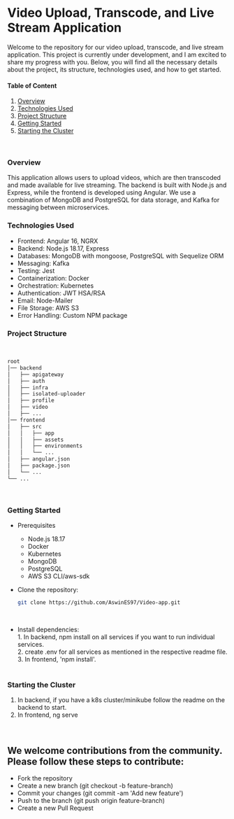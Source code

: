 # Video Upload, Transcode, and Live Stream Application
  Welcome to the repository for our video upload, transcode, and live stream  application. This project is currently under development, and I am excited to share my progress with you. Below, you will find all the necessary details about the project, its structure, technologies used, and how to get started.

#### Table of Content
  1. [Overview](#overview)
  2. [Technologies Used](#technologies-used)
  3. [Project Structure](#project-structure)
  4. [Getting Started](#getting-started)
  5. [Starting the Cluster](#starting-the-cluster)
  <br>

### Overview
  This application allows users to upload videos, which are then transcoded and made available for live streaming. The backend is built with Node.js and Express, while the frontend is developed using Angular. We use a combination of MongoDB and PostgreSQL for data storage, and Kafka for messaging between microservices.
  <br>

### Technologies Used
  - Frontend: Angular 16, NGRX <br>
  - Backend: Node.js 18.17, Express <br>
  - Databases: MongoDB with mongoose, PostgreSQL with Sequelize ORM <br>
  - Messaging: Kafka <br>
  - Testing: Jest <br>
  - Containerization: Docker <br>
  - Orchestration: Kubernetes <br>
  - Authentication: JWT HSA/RSA <br>
  - Email: Node-Mailer <br>
  - File Storage: AWS S3 <br>
  - Error Handling: Custom NPM package <br>

### Project Structure
  <br>

  ```bash
  root
  │── backend
  │   ├── apigateway
  │   ├── auth
  │   ├── infra
  │   ├── isolated-uploader
  │   ├── profile
  │   ├── video
  │   ├── ...
  │── frontend
  │   ├── src
  │   │   ├── app
  │   │   ├── assets
  │   │   ├── environments
  │   │   └── ...
  │   ├── angular.json
  │   ├── package.json
  │   └── ...
  └── ...
  ```

  <br>

### Getting Started
  - Prerequisites <br>
    - Node.js 18.17 <br>
    - Docker <br>
    - Kubernetes <br>
    - MongoDB <br>
    - PostgreSQL <br>
    - AWS S3 CLI/aws-sdk <br>

  - Clone the repository:
    ```bash
    git clone https://github.com/AswinES97/Video-app.git
    ```
    <br>

  -  Install dependencies: <br>
    1. In backend, npm install on all services if you want to run individual services. <br>
    2. create .env for all services as mentioned in the respective readme file. <br>
    3. In frontend, 'npm install'. <br>
    <br>

### Starting the Cluster
  1. In backend, if you have a k8s cluster/minikube follow the readme on the backend to start.
  2. In frontend, ng serve
  <br>

## We welcome contributions from the community. Please follow these steps to  contribute:

  - Fork the repository
  - Create a new branch (git checkout -b feature-branch)
  - Commit your changes (git commit -am 'Add new feature')
  - Push to the branch (git push origin feature-branch)
  - Create a new Pull Request
